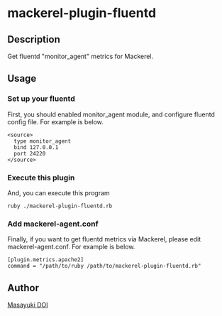 mackerel-plugin-fluentd
====

## Description

Get fluentd "monitor_agent" metrics for Mackerel.

## Usage

### Set up your fluentd

First, you should enabled monitor_agent module, and configure fluentd config file. For example is below.

```
<source>
  type monitor_agent
  bind 127.0.0.1
  port 24220
</source>
```

### Execute this plugin

And, you can execute this program

```
ruby ./mackerel-plugin-fluentd.rb
```

### Add mackerel-agent.conf

Finally, if you want to get fluentd metrics via Mackerel, please edit mackerel-agent.conf. For example is below.

```
[plugin.metrics.apache2]
command = "/path/to/ruby /path/to/mackerel-plugin-fluentd.rb"
```

## Author

[Masayuki DOI](https://github.com/mdoi)
